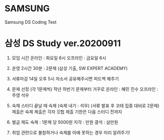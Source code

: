 # SAMSUNG
Samsung DS Coding Test  

# 삼성 DS Study ver.20200911

1. 모임 시간
온라인 : 화요일 6시 
오프라인 : 금요일 6시

2. 운영
2시간 30분 : 2문제 
(삼성 기출, SW EXPERT ACADEMY)


3. 서류마감 14일 오후 5시
자소서 공유해주시면 피드백 해주기 

4. 문제 선정 (각 1문제씩) 
작년 하반기 문제부터 거꾸로 
온라인 : 혜민 진수
오프라인 : 주영 석우

5. 숙제 
스터디 끝날 때 숙제 
(숙제 내기 : 석우)
(서류 발표 후 코테 집중 대비로 2문제)
제출은 숙제 제출은 각자 깃헙
제출 기한은 다음 스터디 전까지

6. 벌금 제도
숙제 : 1문제 당 5000원
지각 : 만원
결석 : 삼만원 

7. 취업 관련으로 불참하거나 숙제를 아예 못하는 경우 미리 알려주기!

